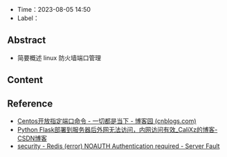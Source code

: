 - Time：2023-08-05 14:50
- Label：

## Abstract

- 简要概述 linux 防火墙端口管理

## Content

## Reference

- [Centos开放指定端口命令 - 一切都是当下 - 博客园 (cnblogs.com)](https://www.cnblogs.com/potato-chip/p/13973780.html)
- [Python Flask部署到服务器后外网无法访问，内网访问有效_CaliXz的博客-CSDN博客](https://blog.csdn.net/CaliXz/article/details/116276673)
- [security - Redis (error) NOAUTH Authentication required - Server Fault](https://serverfault.com/questions/722803/redis-error-noauth-authentication-required)
